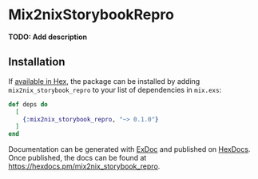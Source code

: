 # Mix2nixStorybookRepro

**TODO: Add description**

## Installation

If [available in Hex](https://hex.pm/docs/publish), the package can be installed
by adding `mix2nix_storybook_repro` to your list of dependencies in `mix.exs`:

```elixir
def deps do
  [
    {:mix2nix_storybook_repro, "~> 0.1.0"}
  ]
end
```

Documentation can be generated with [ExDoc](https://github.com/elixir-lang/ex_doc)
and published on [HexDocs](https://hexdocs.pm). Once published, the docs can
be found at <https://hexdocs.pm/mix2nix_storybook_repro>.

